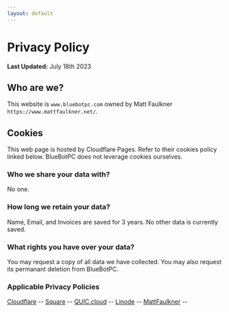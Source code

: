 ```yaml
---
layout: default
---
```

# Privacy Policy

**Last Updated:** July 18th 2023

## Who are we?

This website is ```www.bluebotpc.com```  owned by Matt Faulkner ```https://www.mattfaulkner.net/```.

## Cookies

This web page is hosted by Cloudflare Pages. Refer to their cookies policy linked below. BlueBotPC does not leverage cookies ourselves.

### Who we share your data with?

No one.

### How long we retain your data?

Name, Email, and Invoices are saved for 3 years. No other data is currently saved.

### What rights you have over your data?

You may request a copy of all data we have collected. You may also request its permanant deletion from BlueBotPC.

### Applicable Privacy Policies

[Cloudflare](https://www.cloudflare.com/privacypolicy/) -- [Square](https://squareup.com/us/en/legal/general/privacy-no-account) -- [QUIC.cloud](https://www.quic.cloud/privacy-policy/) -- [Linode](https://www.linode.com/legal-privacy/) -- [MattFaulkner](https://www.mattfaulkner.net/legal/privacy-policy/) --
